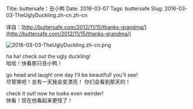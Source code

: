 Title: buttersafe：丑小鸭
Date: 2016-03-07
Tags: buttersafe
Slug: 2016-03-03-TheUglyDuckling.zh-cn.zh-cn

译自：[http://buttersafe.com/2012/11/15/thanks-grandma/](http://buttersafe.com/2012/11/15/thanks-grandma/)


![2016-03-03-TheUglyDuckling.zh-cn.png](/static/images/comics/2016-03-03-TheUglyDuckling.zh-cn.png)



ha ha! check out the ugly duckling!      
哈哈！快看那只丑小鸭！


go head and laugh! one day
I'll be beautiful! you'll see!      
尽管笑吧！总有一天我会变漂亮！
你们会看到那天的！


check it out! now he
looks even weirder!     
快看！现在他看起来更怪了！